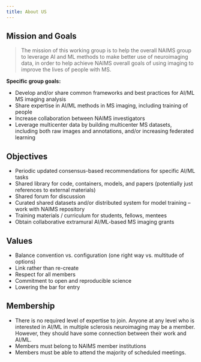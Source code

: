 ```yaml
---
title: About US
---
```


## Mission and Goals

> The mission of this working group is to help the overall NAIMS group to leverage AI and ML methods to make better use of neuroimaging data, in order to help achieve NAIMS overall goals of using imaging to improve the lives of people with MS.

**Specific group goals:**

- Develop and/or share common frameworks and best practices for AI/ML MS imaging analysis
- Share expertise in AI/ML methods in MS imaging, including training of people
- Increase collaboration between NAIMS investigators
- Leverage multicenter data by building multicenter MS datasets, including both raw images and annotations, and/or increasing federated learning

## Objectives

- Periodic updated consensus-based recommendations for specific AI/ML tasks
- Shared library for code, containers, models, and papers (potentially just references to external materials)
- Shared forum for discussion
- Curated shared datasets and/or distributed system for model training – work with NAIMS repository
- Training materials / curriculum for students, fellows, mentees
- Obtain collaborative extramural AI/ML-based MS imaging grants

## Values

- Balance convention vs. configuration (one right way vs. multitude of options)
- Link rather than re-create
- Respect for all members
- Commitment to open and reproducible science
- Lowering the bar for entry

## Membership

- There is no required level of expertise to join. Anyone at any level who is interested in AI/ML in multiple sclerosis neuroimaging may be a member. However, they should have some connection between their work and AI/ML.
- Members must belong to NAIMS member institutions
- Members must be able to attend the majority of scheduled meetings.